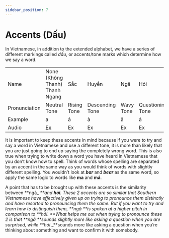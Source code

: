 ```yaml
---
sidebar_position: 7
---
```


# Accents (Dấu)

In Vietnamese, in addition to the extended alphabet, we have a series of different markings called _dấu_, or accents/tone marks which determine how we say a word.


<table>
  <tr>
   <td>Name
   </td>
   <td>None (Không Thanh)
  Thanh Ngang
  </td>
   <td>Sắc
   </td>
   <td>Huyền
   </td>
   <td>Ngã
   </td>
   <td>Hỏi
   </td>
   <td>Nặng
   </td>
  </tr>
  <tr>
   <td>Pronunciation
   </td>
   <td>Neutral Tone
   </td>
   <td>Rising Tone
   </td>
   <td>Descending Tone
   </td>
   <td>Wavy Tone
   </td>
   <td>Questioning Tone
   </td>
   <td>Heavy Tone
   </td>
  </tr>
  <tr>
   <td>Example
   </td>
   <td>a
   </td>
   <td>á
   </td>
   <td>à
   </td>
   <td>ã
   </td>
   <td>ả
   </td>
   <td>ạ
   </td>
  </tr>
  <tr>
   <td>Audio
   </td>
   <td><a href="https://drive.google.com/file/d/1ovNIph3nU8auuU-ZSvuHRY366KzA_iOv/view?usp=sharing">Ex</a>
   </td>
   <td>Ex
   </td>
   <td>Ex
   </td>
   <td>Ex
   </td>
   <td>Ex
   </td>
   <td>Ex
   </td>
  </tr>
</table>


It is important to keep these accents in mind because if you were to try and say a word in Vietnamese and use a different tone, it is more than likely that you are just going to end up saying the completely wrong word. This is also true when trying to write down a word you have heard in Vietnamese that you don’t know how to spell. Think of words whose spelling are separated by an accent in the same way as you would think of words with slightly different spelling. You wouldn’t look at **_bar_** and **_bear_** as the same word, so apply the same logic to words like **ma** and **má**.

A point that has to be brought up with these accents is the similarity between **ngã_ _**and **hỏi**. These 2 accents are so similar that Southern Vietnamese have effectively given up on trying to pronounce them distinctly and have resorted to pronouncing them the same. But if you want to try and learn how to distinguish them, **ngã_ _**is spoken at a higher pitch in comparison to **hỏi_. _**What helps me out when trying to pronounce these 2 is that **ngã_ _**sounds slightly more like asking a question when you are surprised, while **hỏi_ _**sounds more like asking a question when you’re thinking about something and want to confirm it with somebody.